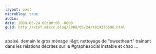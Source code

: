 ```yaml
---
layout: post
microblog: true
audio: 
date: 2008-05-24 00:00:00 -0000
guid: http://xtof.micro.blog/2008/05/24/t819236596.html
---
```

apaisé. demain le gros ménage -&amp;gt; nettoyage de "sweetheart" traînant dans les relations décrites sur le #graphesocial instable et chao ...
